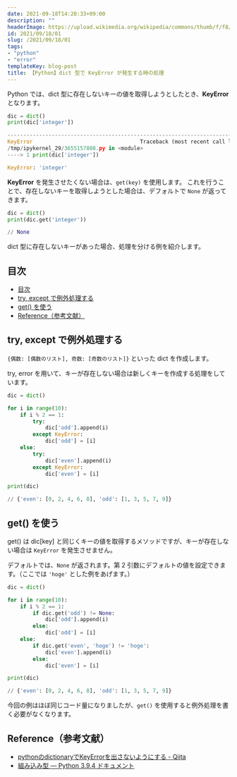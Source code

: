 ```yaml
---
date: 2021-09-18T14:20:33+09:00
description: ""
headerImage: https://upload.wikimedia.org/wikipedia/commons/thumb/f/f8/Python_logo_and_wordmark.svg/2560px-Python_logo_and_wordmark.svg.png
id: 2021/09/18/01
slug: /2021/09/18/01
tags:
- "python"
- "error"
templateKey: blog-post
title: 【Python】dict 型で KeyError が発生する時の処理
---
```


Python では、dict 型に存在しないキーの値を取得しようとしたとき、**KeyError** となります。

```python
dic = dict()
print(dic['integer'])

---------------------------------------------------------------------------
KeyError                                  Traceback (most recent call last)
/tmp/ipykernel_29/3655157808.py in <module>
----> 1 print(dic['integer'])

KeyError: 'integer'
```

**KeyError** を発生させたくない場合は、`get(key)` を使用します。
これを行うことで、存在しないキーを取得しようとした場合は、デフォルトで `None` が返ってきます。

```python
dic = dict()
print(dic.get('integer'))

// None
```

dict 型に存在しないキーがあった場合、処理を分ける例を紹介します。

## 目次
<!-- START doctoc generated TOC please keep comment here to allow auto update -->
<!-- DON'T EDIT THIS SECTION, INSTEAD RE-RUN doctoc TO UPDATE -->


- [目次](#目次)
- [try, except で例外処理する](#try-except-で例外処理する)
- [get() を使う](#get-を使う)
- [Reference（参考文献）](#reference参考文献)

<!-- END doctoc generated TOC please keep comment here to allow auto update -->

## try, except で例外処理する

`{偶数: [偶数のリスト], 奇数: [奇数のリスト]}` といった dict を作成します。

try, error を用いて、キーが存在しない場合は新しくキーを作成する処理をしています。

```python
dic = dict()

for i in range(10):
    if i % 2 == 1:
        try:
            dic['odd'].append(i)
        except KeyError:
            dic['odd'] = [i]
    else:
        try:
            dic['even'].append(i)
        except KeyError:
            dic['even'] = [i]

print(dic)

// {'even': [0, 2, 4, 6, 8], 'odd': [1, 3, 5, 7, 9]}
```

## get() を使う

get() は dic[key] と同じくキーの値を取得するメソッドですが、キーが存在しない場合は `KeyError` を発生させません。

デフォルトでは、`None` が返されます。第 2 引数にデフォルトの値を設定できます。（ここでは `'hoge'` とした例をあげます。）

```python
dic = dict()

for i in range(10):
    if i % 2 == 1:
        if dic.get('odd') != None:
            dic['odd'].append(i)
        else:
            dic['odd'] = [i]
    else:
        if dic.get('even', 'hoge') != 'hoge':
            dic['even'].append(i)
        else:
            dic['even'] = [i]

print(dic)

// {'even': [0, 2, 4, 6, 8], 'odd': [1, 3, 5, 7, 9]}
```

今回の例はほぼ同じコード量になりましたが、`get()` を使用すると例外処理を書く必要がなくなります。

## Reference（参考文献）

- [pythonのdictionaryでKeyErrorを出さないようにする - Qiita](https://qiita.com/sue71/items/b7f5c9373d0af587e256)
- [組み込み型 — Python 3.9.4 ドキュメント](https://docs.python.org/ja/3/library/stdtypes.html?highlight=dict)
